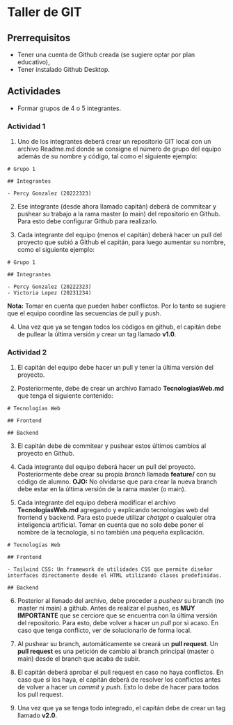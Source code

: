 # Taller de GIT

## Prerrequisitos

- Tener una cuenta de Github creada (se sugiere optar por plan educativo),
- Tener instalado Github Desktop.

## Actividades

- Formar grupos de 4 o 5 integrantes.

### Actividad 1

1. Uno de los integrantes deberá crear un repositorio GIT local con un archivo Readme.md donde se consigne el número de grupo del equipo además de su nombre y código, tal como el siguiente ejemplo:

```
# Grupo 1

## Integrantes

- Percy Gonzalez (20222323)
```

2. Ese integrante (desde ahora llamado capitán) deberá de commitear y pushear su trabajo a la rama master (o main) del repositorio en Github. Para esto debe configurar Github para realizarlo.

3. Cada integrante del equipo (menos el capitán) deberá hacer un pull del proyecto que subió a Github el capitán, para luego aumentar su nombre, como el siguiente ejemplo:

```
# Grupo 1

## Integrantes

- Percy Gonzalez (20222323)
- Victoria Lopez (20231234)
```

**Nota:** Tomar en cuenta que pueden haber conflictos. Por lo tanto se sugiere que el equipo coordine las secuencias de pull y push.

4. Una vez que ya se tengan todos los códigos en github, el capitán debe de pullear la última versión y crear un tag llamado **v1.0**.

### Actividad 2

1. El capitán del equipo debe hacer un pull y tener la última versión del proyecto.

2. Posteriormente, debe de crear un archivo llamado **TecnologiasWeb.md** que tenga el siguiente contenido:

```
# Tecnologías Web

## Frontend

## Backend

```

3. El capitán debe de commitear y pushear estos últimos cambios al proyecto en Github.

4. Cada integrante del equipo deberá hacer un pull del proyecto. Posteriormente debe crear su propia *branch* llamada **feature/<codigo>** con su código de alumno. **OJO:** No olvidarse que para crear la nueva branch debe estar en la última versión de la rama master (o main).

5. Cada integrante del equipo deberá modificar el archivo **TecnologiasWeb.md** agregando y explicando tecnologías web del frontend y backend. Para esto puede utilizar *chatgpt* o cualquier otra inteligencia artificial. Tomar en cuenta que no solo debe poner el nombre de la tecnología, si no también una pequeña explicación.

```
# Tecnologías Web

## Frontend

- Tailwind CSS: Un framework de utilidades CSS que permite diseñar interfaces directamente desde el HTML utilizando clases predefinidas.

## Backend

```

6. Posterior al llenado del archivo, debe proceder a *pushear* su branch (no master ni main) a github. Antes de realizar el pusheo, es **MUY IMPORTANTE** que se cerciore que se encuentra con la última versión del repositorio. Para esto, debe volver a hacer un *pull* por si acaso. En caso que tenga conflicto, ver de solucionarlo de forma local.

7. Al pushear su branch, automáticamente se creará un **pull request**. Un **pull request** es una petición de cambio al branch principal (master o main) desde el branch que acaba de subir.

8. El capitán deberá aprobar el pull request en caso no haya conflictos. En caso que si los haya, el capitán deberá de resolver los conflictos antes de volver a hacer un *commit* y *push*. Esto lo debe de hacer para todos los pull request.

9. Una vez que ya se tenga todo integrado, el capitán debe de crear un tag llamado **v2.0**.




